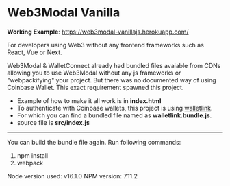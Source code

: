 # Web3Modal Vanilla

**Working Example**: https://web3modal-vanillajs.herokuapp.com/

For developers using Web3 without any frontend frameworks such as React, Vue or Next.

Web3Modal & WalletConnect already had bundled files avaiable from CDNs allowing you to use Web3Modal without any js frameworks or "webpackifying" your project.
But there was no documented way of using Coinbase Wallet. This exact requirement spawned this project.

 - Example of how to make it all work is in **index.html**
 - To authenticate with Coinbase wallets, this project is using [walletlink](https://walletlink.org/).
 - For which you can find a bundled file named as **walletlink.bundle.js**. 
 - source file is **src/index.js**

---

You can build the bundle file again. Run following commands:
1. npm install
2. webpack

Node version used: v16.1.0
NPM version: 7.11.2